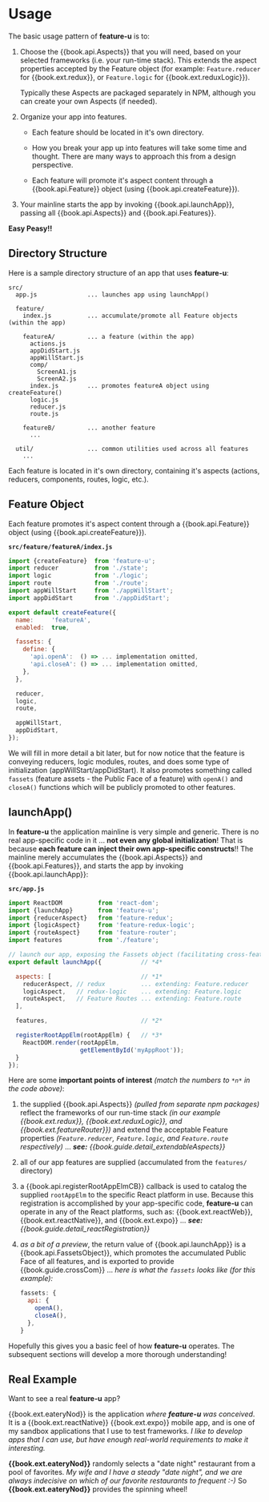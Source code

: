# Usage

The basic usage pattern of **feature-u** is to:

1. Choose the {{book.api.Aspects}} that you will need, based on your
   selected frameworks (i.e. your run-time stack).  This extends the
   aspect properties accepted by the Feature object (for example:
   `Feature.reducer` for {{book.ext.redux}}, or `Feature.logic` for
   {{book.ext.reduxLogic}}).

   Typically these Aspects are packaged separately in NPM, although you
   can create your own Aspects (if needed).

1. Organize your app into features.

   * Each feature should be located in it's own directory.

   * How you break your app up into features will take some time and
     thought.  There are many ways to approach this from a design
     perspective.

   * Each feature will promote it's aspect content through a
     {{book.api.Feature}} object (using {{book.api.createFeature}}).

1. Your mainline starts the app by invoking {{book.api.launchApp}},
   passing all {{book.api.Aspects}} and {{book.api.Features}}.

**Easy Peasy!!**


## Directory Structure

Here is a sample directory structure of an app that uses **feature-u**:

```
src/
  app.js              ... launches app using launchApp()

  feature/
    index.js          ... accumulate/promote all Feature objects (within the app)

    featureA/         ... a feature (within the app)
      actions.js
      appDidStart.js
      appWillStart.js
      comp/
        ScreenA1.js
        ScreenA2.js
      index.js        ... promotes featureA object using createFeature()
      logic.js
      reducer.js
      route.js

    featureB/         ... another feature
      ...

  util/               ... common utilities used across all features
    ...
```

Each feature is located in it's own directory, containing it's aspects
(actions, reducers, components, routes, logic, etc.).

## Feature Object

Each feature promotes it's aspect content through a
{{book.api.Feature}} object (using {{book.api.createFeature}}).

**`src/feature/featureA/index.js`**
```js
import {createFeature}  from 'feature-u';
import reducer          from './state';
import logic            from './logic';
import route            from './route';
import appWillStart     from './appWillStart';
import appDidStart      from './appDidStart';

export default createFeature({
  name:     'featureA',
  enabled:  true,

  fassets: {
    define: {
      'api.openA':  () => ... implementation omitted,
      'api.closeA': () => ... implementation omitted,
    },
  },

  reducer,
  logic,
  route,

  appWillStart,
  appDidStart,
});
```

We will fill in more detail a bit later, but for now notice that the
feature is conveying reducers, logic modules, routes, and does some
type of initialization (appWillStart/appDidStart).  It also promotes
something called `fassets` (feature assets - the Public Face of a
feature) with `openA()` and `closeA()` functions which will be publicly
promoted to other features.


## launchApp()

In **feature-u** the application mainline is very simple and generic.
There is no real app-specific code in it ... **not even any global
initialization**!  That is because **each feature can inject their own
app-specific constructs**!!  The mainline merely accumulates the
{{book.api.Aspects}} and {{book.api.Features}}, and starts the app by
invoking {{book.api.launchApp}}:

**`src/app.js`**
```js
import ReactDOM          from 'react-dom';
import {launchApp}       from 'feature-u';
import {reducerAspect}   from 'feature-redux';
import {logicAspect}     from 'feature-redux-logic';
import {routeAspect}     from 'feature-router';
import features          from './feature';

// launch our app, exposing the Fassets object (facilitating cross-feature communication)
export default launchApp({           // *4*

  aspects: [                         // *1*
    reducerAspect, // redux          ... extending: Feature.reducer
    logicAspect,   // redux-logic    ... extending: Feature.logic
    routeAspect,   // Feature Routes ... extending: Feature.route
  ],

  features,                          // *2*

  registerRootAppElm(rootAppElm) {   // *3*
    ReactDOM.render(rootAppElm,
                    getElementById('myAppRoot'));
  }
});
```

Here are some **important points of interest** _(match the numbers to
`*n*` in the code above)_:

1. the supplied {{book.api.Aspects}} _(pulled from separate npm
   packages)_ reflect the frameworks of our run-time stack _(in our
   example {{book.ext.redux}}, {{book.ext.reduxLogic}}, and
   {{book.ext.featureRouter}})_ and extend the acceptable Feature
   properties _(`Feature.reducer`, `Feature.logic`, and
   `Feature.route` respectively)_ ... _**see:**
   {{book.guide.detail_extendableAspects}}_

2. all of our app features are supplied (accumulated from the
   `features/` directory)

3. a {{book.api.registerRootAppElmCB}} callback is used to catalog the
   supplied `rootAppElm` to the specific React platform in use.
   Because this registration is accomplished by your app-specific
   code, **feature-u** can operate in any of the React platforms, such
   as: {{book.ext.reactWeb}}, {{book.ext.reactNative}}, and
   {{book.ext.expo}} ... _**see:**
   {{book.guide.detail_reactRegistration}}_

4. _as a bit of a preview_, the return value of {{book.api.launchApp}}
   is a {{book.api.FassetsObject}}, which promotes the accumulated
   Public Face of all features, and is exported to provide
   {{book.guide.crossCom}} ... _here is what the `fassets` looks like
   (for this example):_

   ```js
   fassets: {
     api: {
       openA(),
       closeA(),
     },
   }
   ```

Hopefully this gives you a basic feel of how **feature-u** operates.
The subsequent sections will develop a more thorough understanding!


## Real Example

Want to see a real **feature-u** app?

{{book.ext.eateryNod}} is the application _where **feature-u** was
conceived_.  It is a {{book.ext.reactNative}} {{book.ext.expo}} mobile
app, and is one of my sandbox applications that I use to test
frameworks.  _I like to develop apps that I can use, but have enough
real-world requirements to make it interesting._

**{{book.ext.eateryNod}}** randomly selects a "date night" restaurant
from a pool of favorites.  _My wife and I have a steady "date night",
and we are always indecisive on which of our favorite restaurants to
frequent :-)_ So **{{book.ext.eateryNod}}** provides the spinning
wheel!
